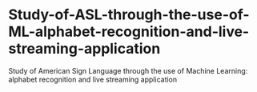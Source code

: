 # Study-of-ASL-through-the-use-of-ML-alphabet-recognition-and-live-streaming-application
Study of American Sign Language through the use of Machine Learning: alphabet recognition and live streaming application 
